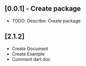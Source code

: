 ## [0.0.1] - Create package

* TODO: Describe: Create package

## [2.1.2]
* Create Document
* Create Example
* Comment dart doc




